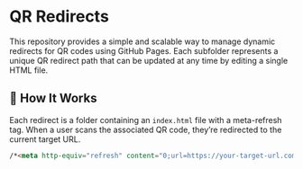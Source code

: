 # QR Redirects

This repository provides a simple and scalable way to manage dynamic redirects for QR codes using GitHub Pages. Each subfolder represents a unique QR redirect path that can be updated at any time by editing a single HTML file.

## 🔧 How It Works

Each redirect is a folder containing an `index.html` file with a meta-refresh tag. When a user scans the associated QR code, they’re redirected to the current target URL.

```html
/*<meta http-equiv="refresh" content="0;url=https://your-target-url.com">*/
